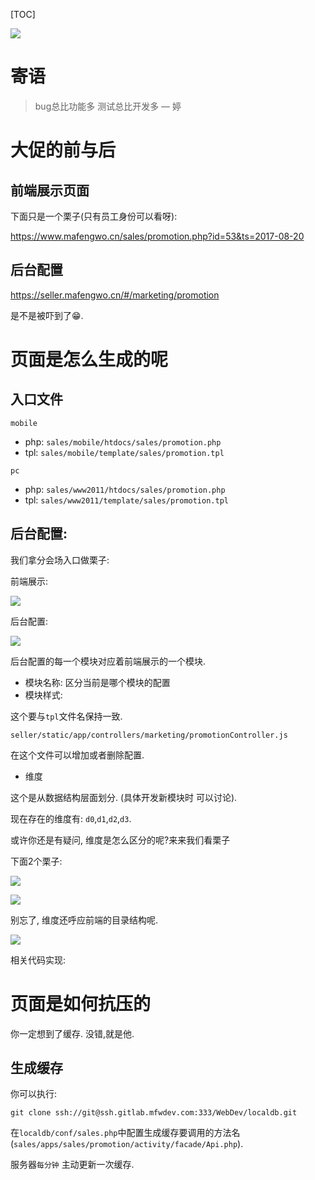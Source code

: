 [TOC]

![](http://mmbiz.qpic.cn/mmbiz_gif/d8tibSEfhMMqcczicrXenliadXk3VlKkrdTOTx8EJgic6Isqah5CJT7HuqcthWF5Qp5hrQF3dia07icl4Hs785eal4pA/0?wx_fmt=gif&tp=webp&wxfrom=5&wx_lazy=1)



# 寄语

> bug总比功能多 测试总比开发多  — 婷





# 大促的前与后

## 前端展示页面

下面只是一个栗子(只有员工身份可以看呀):

https://www.mafengwo.cn/sales/promotion.php?id=53&ts=2017-08-20

## 后台配置

https://seller.mafengwo.cn/#/marketing/promotion

是不是被吓到了😁.



# 页面是怎么生成的呢

## 入口文件

`mobile`

- php: `sales/mobile/htdocs/sales/promotion.php`
- tpl: `sales/mobile/template/sales/promotion.tpl`

`pc`

- php: `sales/www2011/htdocs/sales/promotion.php`
- tpl: `sales/www2011/template/sales/promotion.tpl`

## 后台配置:

我们拿分会场入口做栗子:

前端展示:

![](https://ws2.sinaimg.cn/large/006tKfTcly1fj2pidqfuoj31kw0kztd9.jpg)

后台配置:

![](https://ws3.sinaimg.cn/large/006tKfTcly1fj2pj3rpv2j31kw0o3gpf.jpg)



后台配置的每一个模块对应着前端展示的一个模块.

- 模块名称:  区分当前是哪个模块的配置
- 模块样式: 

这个要与`tpl`文件名保持一致.

`seller/static/app/controllers/marketing/promotionController.js`

在这个文件可以增加或者删除配置.

- 维度

这个是从数据结构层面划分. (具体开发新模块时 可以讨论).

现在存在的维度有: `d0`,`d1`,`d2`,`d3`.

或许你还是有疑问, 维度是怎么区分的呢?来来我们看栗子

下面2个栗子:

![](https://ws4.sinaimg.cn/large/006tKfTcly1fj2q2d1is4j31cc0qe0vb.jpg)

![](https://ws3.sinaimg.cn/large/006tKfTcly1fj2q35j6pdj31dm0jcwg2.jpg)



别忘了, 维度还呼应前端的目录结构呢.

![](https://ws1.sinaimg.cn/large/006tKfTcly1fj2qifmoh6j304702zdfm.jpg)

相关代码实现:



# 页面是如何抗压的

你一定想到了缓存. 没错,就是他.

## 生成缓存

你可以执行:

`git clone ssh://git@ssh.gitlab.mfwdev.com:333/WebDev/localdb.git`

在`localdb/conf/sales.php`中配置生成缓存要调用的方法名(`sales/apps/sales/promotion/activity/facade/Api.php`). 

服务器`每分钟` 主动更新一次缓存. 



































